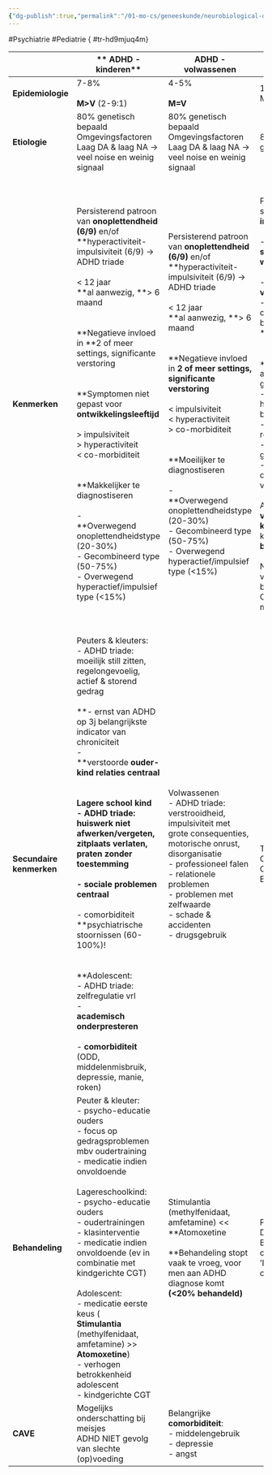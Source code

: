 ```yaml
---
{"dg-publish":true,"permalink":"/01-mo-cs/geneeskunde/neurobiological-disorders-in-development/","noteIcon":"","created":"2024-11-24T10:55:05.170+01:00","updated":"2024-12-29T13:58:44.199+01:00"}
---
```


#Psychiatrie #Pediatrie
{ #tr-hd9mjuq4m}


|                          | **  ADHD - kinderen**                                                                                                                                                                                                                                                                                                                                                                                                                                                                                                                                                                                                                                                                               | **ADHD - volwassenen**                                                                                                                                                                                                                                                                                                                                                                                                                                                                                                               | **ASS - kinderen**                                                                                                                                                                                                                                                                                                                                                                                                                                                                                                                                                                                                                                                                                                                                                            | **ASS - volwassenen**                                                                                                                                                                                                                                                                                                                                                                                                                                                                                                                                                                                                                                                                                                                                                                                                                               |
| ------------------------ | --------------------------------------------------------------------------------------------------------------------------------------------------------------------------------------------------------------------------------------------------------------------------------------------------------------------------------------------------------------------------------------------------------------------------------------------------------------------------------------------------------------------------------------------------------------------------------------------------------------------------------------------------------------------------------------------------- | ------------------------------------------------------------------------------------------------------------------------------------------------------------------------------------------------------------------------------------------------------------------------------------------------------------------------------------------------------------------------------------------------------------------------------------------------------------------------------------------------------------------------------------ | ----------------------------------------------------------------------------------------------------------------------------------------------------------------------------------------------------------------------------------------------------------------------------------------------------------------------------------------------------------------------------------------------------------------------------------------------------------------------------------------------------------------------------------------------------------------------------------------------------------------------------------------------------------------------------------------------------------------------------------------------------------------------------- | --------------------------------------------------------------------------------------------------------------------------------------------------------------------------------------------------------------------------------------------------------------------------------------------------------------------------------------------------------------------------------------------------------------------------------------------------------------------------------------------------------------------------------------------------------------------------------------------------------------------------------------------------------------------------------------------------------------------------------------------------------------------------------------------------------------------------------------------------- |
| **Epidemiologie**        | 7-8%  <br>  <br>**M>V** (2-9:1)                                                                                                                                                                                                                                                                                                                                                                                                                                                                                                                                                                                                                                                                     | 4-5%  <br>  <br>**M=V**                                                                                                                                                                                                                                                                                                                                                                                                                                                                                                              | 1/150  <br>M>V (3-4/1)                                                                                                                                                                                                                                                                                                                                                                                                                                                                                                                                                                                                                                                                                                                                                        | 1/150  <br>M>V (3-4/1)                                                                                                                                                                                                                                                                                                                                                                                                                                                                                                                                                                                                                                                                                                                                                                                                                              |
| **Etiologie**            | 80% genetisch bepaald  <br>Omgevingsfactoren  <br>Laag DA & laag NA → veel noise en weinig signaal                                                                                                                                                                                                                                                                                                                                                                                                                                                                                                                                                                                                  | 80% genetisch bepaald  <br>Omgevingsfactoren  <br>Laag DA & laag NA → veel noise en weinig signaal                                                                                                                                                                                                                                                                                                                                                                                                                                   | 80% erfelijk multi-genetisch                                                                                                                                                                                                                                                                                                                                                                                                                                                                                                                                                                                                                                                                                                                                                  | 80% erfelijk multi-genetisch                                                                                                                                                                                                                                                                                                                                                                                                                                                                                                                                                                                                                                                                                                                                                                                                                        |
| **Kenmerken**            | Persisterend patroon van **onoplettendheid (6/9)** en/of **hyperactiviteit-impulsiviteit (6/9) → ADHD triade  <br>  <br>< 12 jaar  <br>**al aanwezig, **> 6 maand  <br>  <br>  <br>**Negatieve invloed in **2 of meer settings, significante verstoring  <br>  <br>  <br>**Symptomen niet gepast voor **ontwikkelingsleeftijd**  <br>  <br>> impulsiviteit  <br>> hyperactiviteit  <br>< co-morbiditeit  <br>  <br>  <br>**Makkelijker te diagnostiseren  <br>  <br>-  <br>**Overwegend onoplettendheidstype (20-30%)  <br>- Gecombineerd type (50-75%)  <br>- Overwegend hyperactief/impulsief type (<15%)                                                                                         | Persisterend patroon van **onoplettendheid (6/9)** en/of **hyperactiviteit-impulsiviteit (6/9) → ADHD triade  <br>  <br>< 12 jaar  <br>**al aanwezig, **> 6 maand  <br>  <br>  <br>**Negatieve invloed in **2 of meer settings, significante verstoring**  <br>  <br>< impulsiviteit  <br>< hyperactiviteit  <br>> co-morbiditeit  <br>  <br>  <br>**Moeilijker te diagnostiseren  <br>  <br>-  <br>**Overwegend onoplettendheidstype (20-30%)  <br>- Gecombineerd type (50-75%)  <br>- Overwegend hyperactief/impulsief type (<15%) | Persisterende tekorten in sociale **communicatie &** **interactie  <br>  <br>**- beperkingen in **sociaal-emotionele wederkerigheid  <br>  <br>**- beperkingen in **non-verbale communicatie**  <br>- beperkingen in ontwikkelen, handhave & begrijpen van  <br>**relaties  <br>  <br>  <br>**Beperkte interesses, activiteiten & herhalende gedragspatronen  <br>- stereotiepe zich herhalende motorische bewegingen  <br>- sterk vasthouden aan routines  <br>- zeer beperkte, gefixeerde interesses  <br>- onder-/overgevoeligheid voor zintuiglijke prikkels  <br>  <br>Al aanwezig  <br>**vanaf vroegste kinderleeftijd** met klinisch significante **beperkingen**  <br>  <br>Niet verklaard door een verstandelijke beperkingen  <br>Ontwikkelingsanamnese makkelijker | Persisterende tekorten in sociale **communicatie &** **interactie  <br>  <br>**- beperkingen in **sociaal-emotionele wederkerigheid  <br>  <br>**- beperkingen in **non-verbale communicatie**  <br>- beperkingen in ontwikkelen, handhave & begrijpen van  <br>**relaties  <br>  <br>Beperkte  <br>**interesses, activiteiten & herhalende gedragspatronen  <br>- stereotiepe zich herhalende motorische  <br>**bewegingen**  <br>- sterk vasthouden aan  <br>**routines**  <br>- zeer beperkte, gefixeerde interesses  <br>- onder-/overgevoeligheid voor  <br>**zintuiglijke prikkels**  <br>  <br>Al aanwezig  <br>**vanaf vroegste kinderleeftijd** met klinisch significante **beperkingen**  <br>  <br>Niet verklaard door een verstandelijke beperkingen  <br>  <br>Vaak moeilijke diagnose wegens  <br>**moeilijke ontwikkelingsanamnese** |
| **Secundaire kenmerken** | Peuters & kleuters:  <br>- ADHD triade: moeilijk still zitten, regelongevoelig, actief & storend gedrag  <br>  <br>**- ernst van ADHD op 3j belangrijkste indicator van chroniciteit  <br>-  <br>**verstoorde **ouder-kind relaties centraal  <br>  <br>  <br>**Lagere school kind  <br>- ADHD triade: huiswerk niet afwerken/vergeten, zitplaats verlaten, praten zonder toestemming  <br>  <br>**- sociale problemen centraal  <br>  <br>**- comorbiditeit **psychiatrische stoornissen (60-100%)!  <br>  <br>  <br>**Adolescent:  <br>- ADHD triade: zelfregulatie vrl  <br>-  <br>**academisch onderpresteren  <br>  <br>**- **comorbiditeit** (ODD, middelenmisbruik, depressie, manie, roken) | Volwassenen  <br>- ADHD triade: verstrooidheid, impulsiviteit met grote consequenties, motorische onrust, disorganisatie  <br>- professioneel falen  <br>- relationele problemen  <br>- problemen met zelfwaarde  <br>- schade & accidenten  <br>- drugsgebruik                                                                                                                                                                                                                                                                      | Theory of mind  <br>Centrale coherentie  <br>Contextblindheid  <br>Executieve functies                                                                                                                                                                                                                                                                                                                                                                                                                                                                                                                                                                                                                                                                                        | Theory of mind  <br>Centrale coherentie  <br>Contextblindheid  <br>Executieve functies                                                                                                                                                                                                                                                                                                                                                                                                                                                                                                                                                                                                                                                                                                                                                              |
| **Behandeling**          | Peuter & kleuter:  <br>- psycho-educatie ouders  <br>- focus op gedragsproblemen mbv oudertraining  <br>- medicatie indien onvoldoende  <br>  <br>Lagereschoolkind:  <br>- psycho-educatie ouders  <br>- oudertrainingen  <br>- klasinterventie  <br>- medicatie indien onvoldoende (ev in combinatie met kindgerichte CGT)  <br>  <br>Adolescent:  <br>- medicatie eerste keus (  <br>**Stimulantia** (methylfenidaat, amfetamine) >> **Atomoxetine**)  <br>- verhogen betrokkenheid adolescent  <br>- kindgerichte CGT                                                                                                                                                                            | Stimulantia (methylfenidaat, amfetamine) << **Atomoxetine  <br>  <br>**Behandeling stopt vaak te vroeg, voor men aan ADHD diagnose komt **(<20% behandeld)**                                                                                                                                                                                                                                                                                                                                                                         | Psycho-educatie  <br>Diagnostiek  <br>Behandeling comorbiditeiten  <br>’Behaviour that challenges’                                                                                                                                                                                                                                                                                                                                                                                                                                                                                                                                                                                                                                                                            | Psycho-educatie  <br>Diagnostiek  <br>Behandeling comorbiditeiten  <br>’Behaviour that challenges’’                                                                                                                                                                                                                                                                                                                                                                                                                                                                                                                                                                                                                                                                                                                                                 |
| **CAVE**                 | Mogelijks onderschatting bij meisjes  <br>ADHD NIET gevolg van slechte (op)voeding                                                                                                                                                                                                                                                                                                                                                                                                                                                                                                                                                                                                                  | Belangrijke **comorbiditeit**:  <br>- middelengebruik  <br>- depressie  <br>- angst                                                                                                                                                                                                                                                                                                                                                                                                                                                  |                                                                                                                                                                                                                                                                                                                                                                                                                                                                                                                                                                                                                                                                                                                                                                               |                                                                                                                                                                                                                                                                                                                                                                                                                                                                                                                                                                                                                                                                                                                                                                                                                                                     |
